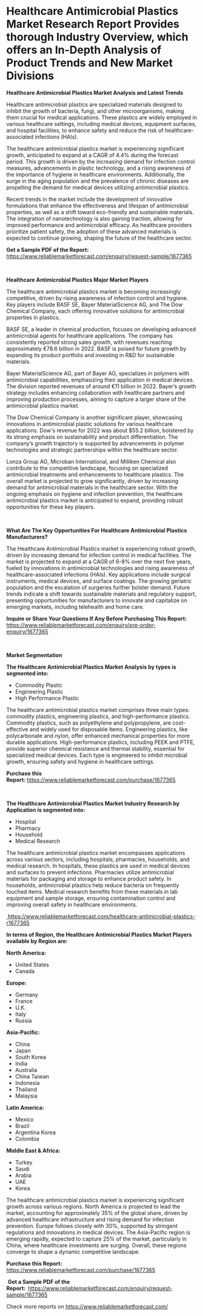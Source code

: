 <p><h1>Healthcare Antimicrobial Plastics Market Research Report Provides thorough Industry Overview, which offers an In-Depth Analysis of Product Trends and New Market Divisions</h1></p><p><strong>Healthcare Antimicrobial Plastics Market Analysis and Latest Trends</strong></p>
<p><p>Healthcare antimicrobial plastics are specialized materials designed to inhibit the growth of bacteria, fungi, and other microorganisms, making them crucial for medical applications. These plastics are widely employed in various healthcare settings, including medical devices, equipment surfaces, and hospital facilities, to enhance safety and reduce the risk of healthcare-associated infections (HAIs).</p><p>The healthcare antimicrobial plastics market is experiencing significant growth, anticipated to expand at a CAGR of 4.4% during the forecast period. This growth is driven by the increasing demand for infection control measures, advancements in plastic technology, and a rising awareness of the importance of hygiene in healthcare environments. Additionally, the surge in the aging population and the prevalence of chronic diseases are propelling the demand for medical devices utilizing antimicrobial plastics.</p><p>Recent trends in the market include the development of innovative formulations that enhance the effectiveness and lifespan of antimicrobial properties, as well as a shift toward eco-friendly and sustainable materials. The integration of nanotechnology is also gaining traction, allowing for improved performance and antimicrobial efficacy. As healthcare providers prioritize patient safety, the adoption of these advanced materials is expected to continue growing, shaping the future of the healthcare sector.</p></p>
<p><strong>Get a Sample PDF of the Report:&nbsp;</strong> <a href="https://www.reliablemarketforecast.com/enquiry/request-sample/1677365?utm_campaign=1874&utm_medium=2&utm_source=Github&utm_content=ia&utm_term=28122024&utm_id=healthcare-antimicrobial-plastics">https://www.reliablemarketforecast.com/enquiry/request-sample/1677365</a></p>
<p>&nbsp;</p>
<p><strong>Healthcare Antimicrobial Plastics Major Market Players</strong></p>
<p><p>The healthcare antimicrobial plastics market is becoming increasingly competitive, driven by rising awareness of infection control and hygiene. Key players include BASF SE, Bayer MaterialScience AG, and The Dow Chemical Company, each offering innovative solutions for antimicrobial properties in plastics.</p><p>BASF SE, a leader in chemical production, focuses on developing advanced antimicrobial agents for healthcare applications. The company has consistently reported strong sales growth, with revenues reaching approximately €78.6 billion in 2022. BASF is poised for future growth by expanding its product portfolio and investing in R&D for sustainable materials.</p><p>Bayer MaterialScience AG, part of Bayer AG, specializes in polymers with antimicrobial capabilities, emphasizing their application in medical devices. The division reported revenues of around €11 billion in 2022. Bayer’s growth strategy includes enhancing collaboration with healthcare partners and improving production processes, aiming to capture a larger share of the antimicrobial plastics market.</p><p>The Dow Chemical Company is another significant player, showcasing innovations in antimicrobial plastic solutions for various healthcare applications. Dow's revenue for 2022 was about $55.2 billion, bolstered by its strong emphasis on sustainability and product differentiation. The company’s growth trajectory is supported by advancements in polymer technologies and strategic partnerships within the healthcare sector.</p><p>Lonza Group AG, Microban International, and Milliken Chemical also contribute to the competitive landscape, focusing on specialized antimicrobial treatments and enhancements to healthcare plastics. The overall market is projected to grow significantly, driven by increasing demand for antimicrobial materials in the healthcare sector. With the ongoing emphasis on hygiene and infection prevention, the healthcare antimicrobial plastics market is anticipated to expand, providing robust opportunities for these key players.</p></p>
<p>&nbsp;</p>
<p><strong>What Are The Key Opportunities For Healthcare Antimicrobial Plastics Manufacturers?</strong></p>
<p><p>The Healthcare Antimicrobial Plastics market is experiencing robust growth, driven by increasing demand for infection control in medical facilities. The market is projected to expand at a CAGR of 6-8% over the next five years, fueled by innovations in antimicrobial technologies and rising awareness of healthcare-associated infections (HAIs). Key applications include surgical instruments, medical devices, and surface coatings. The growing geriatric population and the escalation of surgeries further bolster demand. Future trends indicate a shift towards sustainable materials and regulatory support, presenting opportunities for manufacturers to innovate and capitalize on emerging markets, including telehealth and home care.</p></p>
<p><strong>Inquire or Share Your Questions If Any Before Purchasing This Report:</strong> <a href="https://www.reliablemarketforecast.com/enquiry/pre-order-enquiry/1677365?utm_campaign=1874&utm_medium=2&utm_source=Github&utm_content=ia&utm_term=28122024&utm_id=healthcare-antimicrobial-plastics">https://www.reliablemarketforecast.com/enquiry/pre-order-enquiry/1677365</a></p>
<p>&nbsp;</p>
<p><strong>Market Segmentation</strong></p>
<p><strong>The Healthcare Antimicrobial Plastics Market Analysis by types is segmented into:</strong></p>
<p><ul><li>Commodity Plastic</li><li>Engineering Plastic</li><li>High Performance Plastic</li></ul></p>
<p><p>The healthcare antimicrobial plastics market comprises three main types: commodity plastics, engineering plastics, and high-performance plastics. Commodity plastics, such as polyethylene and polypropylene, are cost-effective and widely used for disposable items. Engineering plastics, like polycarbonate and nylon, offer enhanced mechanical properties for more durable applications. High-performance plastics, including PEEK and PTFE, provide superior chemical resistance and thermal stability, essential for specialized medical devices. Each type is engineered to inhibit microbial growth, ensuring safety and hygiene in healthcare settings.</p></p>
<p><strong>Purchase this Report:&nbsp;</strong><a href="https://www.reliablemarketforecast.com/purchase/1677365?utm_campaign=1874&utm_medium=2&utm_source=Github&utm_content=ia&utm_term=28122024&utm_id=healthcare-antimicrobial-plastics">https://www.reliablemarketforecast.com/purchase/1677365</a></p>
<p>&nbsp;</p>
<p><strong>The Healthcare Antimicrobial Plastics Market Industry Research by Application is segmented into:</strong></p>
<p><ul><li>Hospital</li><li>Pharmacy</li><li>Household</li><li>Medical Research</li></ul></p>
<p><p>The healthcare antimicrobial plastics market encompasses applications across various sectors, including hospitals, pharmacies, households, and medical research. In hospitals, these plastics are used in medical devices and surfaces to prevent infections. Pharmacies utilize antimicrobial materials for packaging and storage to enhance product safety. In households, antimicrobial plastics help reduce bacteria on frequently touched items. Medical research benefits from these materials in lab equipment and sample storage, ensuring contamination control and improving overall safety in healthcare environments.</p></p>
<p><a href="https://www.reliablemarketforecast.com/healthcare-antimicrobial-plastics-r1677365?utm_campaign=1874&utm_medium=2&utm_source=Github&utm_content=ia&utm_term=28122024&utm_id=healthcare-antimicrobial-plastics">&nbsp;https://www.reliablemarketforecast.com/healthcare-antimicrobial-plastics-r1677365</a></p>
<p><strong>In terms of Region, the Healthcare Antimicrobial Plastics Market Players available by Region are:</strong></p>
<p>
    <p> <strong> North America: </strong>
        <ul>
            <li>United States</li>
            <li>Canada</li>
        </ul>
        </p> 
    <p> <strong> Europe: </strong>
        <ul>
            <li>Germany</li>
            <li>France</li>
            <li>U.K.</li>
            <li>Italy</li>
            <li>Russia</li>
        </ul>
        </p> 
    <p> <strong> Asia-Pacific: </strong>
        <ul>
            <li>China</li>
            <li>Japan</li>
            <li>South Korea</li>
            <li>India</li>
            <li>Australia</li>
            <li>China Taiwan</li>
            <li>Indonesia</li>
            <li>Thailand</li>
            <li>Malaysia</li>
        </ul>
        </p> 
    <p> <strong> Latin America: </strong>
        <ul>
            <li>Mexico</li>
            <li>Brazil</li>
            <li>Argentina Korea</li>
            <li>Colombia</li>
        </ul>
        </p> 
    <p> <strong> Middle East & Africa: </strong>
        <ul>
            <li>Turkey</li>
            <li>Saudi</li>
            <li>Arabia</li>
            <li>UAE</li>
            <li>Korea</li>
        </ul>
    </p>
    </p>
<p><p>The healthcare antimicrobial plastics market is experiencing significant growth across various regions. North America is projected to lead the market, accounting for approximately 35% of the global share, driven by advanced healthcare infrastructure and rising demand for infection prevention. Europe follows closely with 30%, supported by stringent regulations and innovations in medical devices. The Asia-Pacific region is emerging rapidly, expected to capture 25% of the market, particularly in China, where healthcare investments are surging. Overall, these regions converge to shape a dynamic competitive landscape.</p></p>
<p><strong>Purchase this Report: </strong><a href="https://www.reliablemarketforecast.com/purchase/1677365?utm_campaign=1874&utm_medium=2&utm_source=Github&utm_content=ia&utm_term=28122024&utm_id=healthcare-antimicrobial-plastics">https://www.reliablemarketforecast.com/purchase/1677365</a></p>
<p>&nbsp;<strong>Get a Sample PDF of the Report:&nbsp;&nbsp;</strong><a href="https://www.reliablemarketforecast.com/enquiry/request-sample/1677365?utm_campaign=1874&utm_medium=2&utm_source=Github&utm_content=ia&utm_term=28122024&utm_id=healthcare-antimicrobial-plastics">https://www.reliablemarketforecast.com/enquiry/request-sample/1677365</a></p>
<p><strong></strong></p>
<p>Check more reports on <a href="https://www.reliablemarketforecast.com/?utm_campaign=1874&utm_medium=2&utm_source=Github&utm_content=ia&utm_term=28122024&utm_id=healthcare-antimicrobial-plastics">https://www.reliablemarketforecast.com/</a></p>
